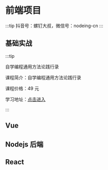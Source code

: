 # 前端项目

:::tip
抖音号：螺钉大叔，微信号：nodeing-cn
:::

## 基础实战

:::tip

自学编程通用方法论践行录

课程简介：自学编程通用方法论践行录

课程价格：49 元

学习地址：[点击进入](https://edu.nodeing.com/project/detail/1)

:::

## Vue

## Nodejs 后端

## React
